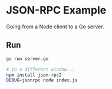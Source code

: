 # JSON-RPC Example

Going from a Node client to a Go server.

## Run

```sh
go run server.go

# In a different window...
npm install json-rpc2
DEBUG=jsonrpc node index.js
```
